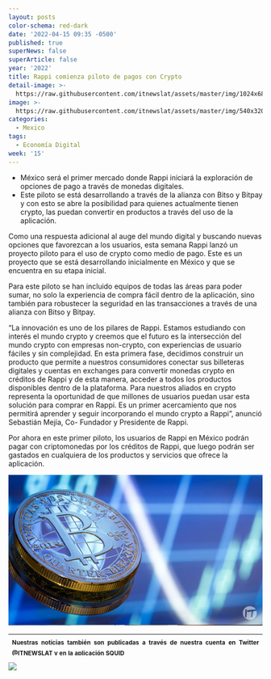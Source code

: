```yaml
---
layout: posts
color-schema: red-dark
date: '2022-04-15 09:35 -0500'
published: true
superNews: false
superArticle: false
year: '2022'
title: Rappi comienza piloto de pagos con Crypto
detail-image: >-
  https://raw.githubusercontent.com/itnewslat/assets/master/img/1024x680/economia-crypto-g.jpg
image: >-
  https://raw.githubusercontent.com/itnewslat/assets/master/img/540x320/economia-crypto-p.jpg
categories:
  - Mexico
tags:
  - Economía Digital
week: '15'
---
```

- México será el primer mercado donde Rappi iniciará la exploración de opciones de pago a través de monedas digitales.
- Este piloto se está desarrollando a través de la alianza con Bitso y Bitpay y con esto se abre la posibilidad para quienes actualmente tienen crypto, las puedan convertir en productos a través del uso de la aplicación.

Como una respuesta adicional al auge del mundo digital y buscando nuevas opciones que favorezcan a los usuarios, esta semana Rappi lanzó un proyecto piloto para el uso de crypto como medio de pago. Este es un proyecto que se está desarrollando inicialmente en México y que se encuentra en su etapa inicial. 

Para este piloto se han incluido equipos de todas las áreas para poder sumar, no solo la experiencia de compra fácil dentro de la aplicación, sino también para robustecer la seguridad en las transacciones a través de una alianza con Bitso y Bitpay. 

“La innovación es uno de los pilares de Rappi. Estamos estudiando con interés el mundo crypto y creemos que el futuro es la intersección del mundo crypto con empresas non-crypto, con experiencias de usuario fáciles y sin complejidad. En esta primera fase, decidimos construir un producto que permite a nuestros consumidores conectar sus billeteras digitales y cuentas en exchanges para convertir monedas crypto en créditos de Rappi y de esta manera, acceder a todos los productos disponibles dentro de la plataforma. Para nuestros aliados en crypto representa la oportunidad de que millones de usuarios puedan usar esta solución para comprar en Rappi. Es un primer acercamiento que nos permitirá aprender y seguir incorporando el mundo crypto a Rappi”, anunció Sebastián Mejía, Co- Fundador y Presidente de Rappi. 

Por ahora en este primer piloto, los usuarios de Rappi en México podrán pagar con criptomonedas por los créditos de Rappi, que luego podrán ser gastados en cualquiera de los productos y servicios que ofrece la aplicación. 
 
![](https://raw.githubusercontent.com/itnewslat/assets/master/img/540x320/economia-crypto-p.jpg)

<table style="height: 42px;" width="569">
<tbody>
<tr>
<td style="text-align: justify;"><sub><strong>Nuestras noticias también son publicadas a través de nuestra cuenta en Twitter <a href="https://twitter.com/itnewslat?lang=es">@ITNEWSLAT</a> y en la aplicación <a href="https://squidapp.co/en/">SQUID</a></strong></sub></td>
</tr>
</tbody>
</table>

<img src="https://tracker.metricool.com/c3po.jpg?hash=56f88a41e39ab42c063cc51676587a04"/>